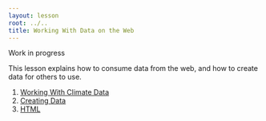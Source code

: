 ```yaml
---
layout: lesson
root: ../..
title: Working With Data on the Web
---
```

Work in progress

This lesson explains how to consume data from the web,
and how to create data for others to use.

<div class="toc" markdown="1">

1.  [Working With Climate Data](01-getdata.html)
2.  [Creating Data](02-makedata.html)
3.  [HTML](03-html.html)

</div>

